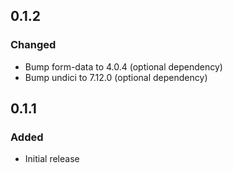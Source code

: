 ## 0.1.2

### Changed

- Bump form-data to 4.0.4 (optional dependency)
- Bump undici to 7.12.0 (optional dependency)


## 0.1.1

### Added

- Initial release

